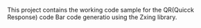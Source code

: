 
This project contains the working code sample for the QR(Quicck Response) code Bar code generatio using the Zxing library.

